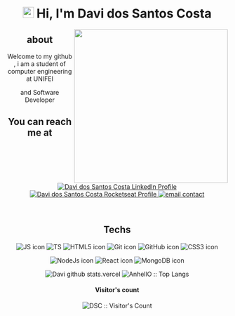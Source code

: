 
  <h1 align="center"><img src="https://media.giphy.com/media/hvRJCLFzcasrR4ia7z/giphy.gif" width="25px"> Hi, I'm Davi
    dos Santos Costa</h1>

  <img align="right" src="https://i.imgur.com/P2eHx9l.png" width="350" />
  <h2 align="center">about</h2>

  <p align="center">
    Welcome to my github , i am a student of computer engineering at UNIFEI </p>
  <p align="center">and Software Developer</p>

  <h2 align="center">You can reach me at</h2>

  <p align="center">

   <a href="https://www.linkedin.com/in/davi-dos-santos-costa-22687b207/" target="_blank">
      <img src="https://img.shields.io/badge/-Linkedin-blue" alt="Davi dos Santos Costa LinkedIn Profile">
    </a>
    <a href="https://app.rocketseat.com.br/me/davi-dos-santos-costa-04473" target="_blank">
      <img src="https://img.shields.io/badge/-Rocketseat%20Profile-purple"
        alt="Davi dos Santos Costa Rocketseat Profile">
    </a>
    <a href="mailto:daviita1@hotmail.com">
      <img src="https://img.shields.io/badge/-email-red" alt="email contact">
    </a>
  </p>
  <div>
    <p>
      <br>
    </p>
    <h2 align="center">Techs</h2>

   <p align="center">
      <img src="https://img.shields.io/badge/-JavaScript-black?style=flat-square&logo=javascript" alt="JS icon">
      <img src="https://img.shields.io/badge/-TypeScript-black?style=flat-square&logo=typescript" alt=TS icon">
      <img src="https://img.shields.io/badge/-HTML5-black?style=flat-square&logo=html5&logoColor=white"
        alt="HTML5 icon">
      <img src="https://img.shields.io/badge/-Git-black?style=flat-square&logo=git" alt="Git icon">
      <img src="https://img.shields.io/badge/-GitHub-black?style=flat-square&logo=github" alt="GitHub icon">
      <img src="https://img.shields.io/badge/-CSS3-black?style=flat-square&logo=css3" alt="CSS3 icon">

   </p>
   <p align="center">
      <img src="https://img.shields.io/badge/-Nodejs-black?style=flat-square&logo=Node.js" alt="NodeJs icon">
      <img src="https://img.shields.io/badge/-React-black?style=flat-square&logo=react" alt="React icon">
      <img src="https://img.shields.io/badge/-MongoDB-black?style=flat-square&logo=mongodb" alt="MongoDB icon">

   </p>

  </div>

  <p align="center">
  <img src="https://github-readme-stats.vercel.app/api?username=Davi-dosSantos&theme=midnight-purple&show_icons=true"
      alt="Davi github stats.vercel" />
  <img
      src="https://github-readme-stats.vercel.app/api/top-langs/?username=Davi-dosSantos&langs_count=10&theme=tokyonight&layout=compact"
      alt="AnhellO :: Top Langs" />    
  </p>

  <h4 align="center">Visitor's count</h4>
  <p align="center"><img src="https://profile-counter.glitch.me/{Davi-dosSantos}/count.svg"
      alt="DSC :: Visitor's Count" /></p>


